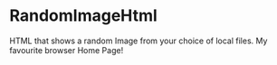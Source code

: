 # RandomImageHtml
HTML that shows a random Image from your choice of local files. My favourite browser Home Page!
